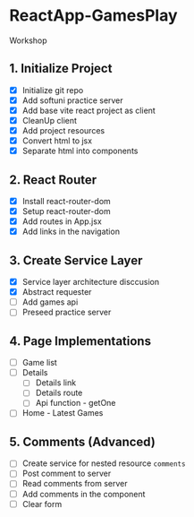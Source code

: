 # ReactApp-GamesPlay
Workshop

## 1. Initialize Project
- [x] Initialize git repo
- [x] Add softuni practice server
- [x] Add base vite react project as client
- [x] CleanUp client
- [x] Add project resources
- [x] Convert html to jsx
- [x] Separate html into components
## 2. React Router
- [x] Install react-router-dom
- [x] Setup react-router-dom
- [x] Add routes in App.jsx
- [x] Add links in the navigation
## 3. Create Service Layer
- [x] Service layer architecture disccusion
- [x] Abstract requester
- [ ] Add games api
- [ ] Preseed practice server
## 4. Page Implementations
- [ ] Game list
- [ ] Details
  - [ ] Details link
  - [ ] Details route
  - [ ] Api function - getOne
- [ ] Home - Latest Games
## 5. Comments (Advanced)
- [ ] Create service for nested resource `comments`
- [ ] Post comment to server
- [ ] Read comments from server
- [ ] Add comments in the component
- [ ] Clear form